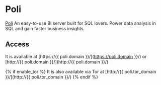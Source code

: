 # Poli

[Poli](https://github.com/shzlw/poli) An easy-to-use BI server built for SQL lovers. Power data analysis in SQL and gain faster business insights.

## Access

It is available at [https://{{ poli.domain }}/](https://poli.domain }}/) or [http://{{ poli.domain }}/](http://{{ poli.domain }}/)

{% if enable_tor %}
It is also available via Tor at [http://{{ poli.tor_domain }}/](http://{{ poli.tor_domain }}/)
{% endif %}
